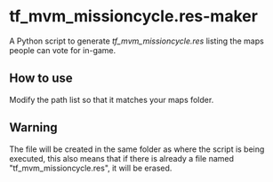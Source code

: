 # tf_mvm_missioncycle.res-maker
A Python script to generate *tf_mvm_missioncycle.res* listing the maps people can vote for in-game.

## How to use
Modify the path list so that it matches your maps folder.

## Warning
The file will be created in the same folder as where the script is being executed, this also means that if there is already a file named "tf_mvm_missioncycle.res", it will be erased.
